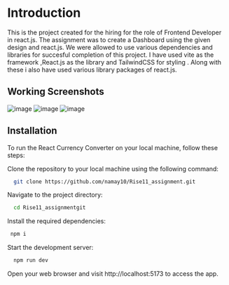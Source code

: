 # Introduction
This is the project created for the hiring for the role of Frontend Developer in react.js. The assignment was to create a Dashboard using the given design and react.js. We were allowed to use various dependencies and libraries for succesful completion of this project. I have used vite as the framework ,React.js as the library and TailwindCSS for styling . Along with these i also have used various library packages of react.js. 

## Working Screenshots
![image](https://github.com/namay10/Rise11_assignment/assets/88048179/91b53fe6-5b82-438b-afe1-9b01c4d1437c)
![image](https://github.com/namay10/Rise11_assignment/assets/88048179/c5c654bd-e4b4-4296-9628-40c94f550e0d)
![image](https://github.com/namay10/Rise11_assignment/assets/88048179/3f85f78b-e128-42f4-9273-25a0b534a900)
## Installation

To run the React Currency Converter on your local machine, follow these steps:

Clone the repository to your local machine using the following command:

```bash
  git clone https://github.com/namay10/Rise11_assignment.git
```
    
 Navigate to the project directory:

```bash
  cd Rise11_assignmentgit
```
 Install the required dependencies:
```bash
 npm i
```
 Start the development server:
```bash
  npm run dev
```
Open your web browser and visit http://localhost:5173 to access the app.
